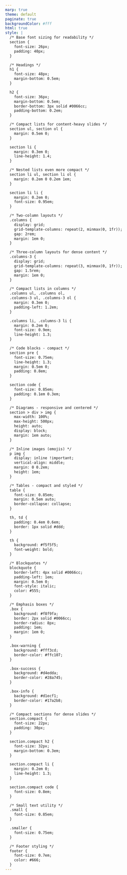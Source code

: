 ```yaml
---
marp: true
theme: default
paginate: true
backgroundColor: #fff
html: true
style: |
  /* Base font sizing for readability */
  section {
    font-size: 26px;
    padding: 40px;
  }

  /* Headings */
  h1 {
    font-size: 48px;
    margin-bottom: 0.5em;
  }

  h2 {
    font-size: 36px;
    margin-bottom: 0.5em;
    border-bottom: 3px solid #0066cc;
    padding-bottom: 0.2em;
  }

  /* Compact lists for content-heavy slides */
  section ul, section ol {
    margin: 0.5em 0;
  }

  section li {
    margin: 0.3em 0;
    line-height: 1.4;
  }

  /* Nested lists even more compact */
  section li ul, section li ol {
    margin: 0.2em 0 0.2em 1em;
  }

  section li li {
    margin: 0.2em 0;
    font-size: 0.95em;
  }

  /* Two-column layouts */
  .columns {
    display: grid;
    grid-template-columns: repeat(2, minmax(0, 1fr));
    gap: 2rem;
    margin: 1em 0;
  }

  /* Three-column layouts for dense content */
  .columns-3 {
    display: grid;
    grid-template-columns: repeat(3, minmax(0, 1fr));
    gap: 1.5rem;
    margin: 1em 0;
  }

  /* Compact lists in columns */
  .columns ul, .columns ol,
  .columns-3 ul, .columns-3 ol {
    margin: 0.3em 0;
    padding-left: 1.2em;
  }

  .columns li, .columns-3 li {
    margin: 0.2em 0;
    font-size: 0.9em;
    line-height: 1.3;
  }

  /* Code blocks - compact */
  section pre {
    font-size: 0.75em;
    line-height: 1.3;
    margin: 0.5em 0;
    padding: 0.8em;
  }

  section code {
    font-size: 0.85em;
    padding: 0.1em 0.3em;
  }

  /* Diagrams - responsive and centered */
  section > div > img {
    max-width: 100%;
    max-height: 500px;
    height: auto;
    display: block;
    margin: 1em auto;
  }

  /* Inline images (emojis) */
  p img {
    display: inline !important;
    vertical-align: middle;
    margin: 0 0.2em;
    height: 1em;
  }

  /* Tables - compact and styled */
  table {
    font-size: 0.85em;
    margin: 0.5em auto;
    border-collapse: collapse;
  }

  th, td {
    padding: 0.4em 0.6em;
    border: 1px solid #ddd;
  }

  th {
    background: #f5f5f5;
    font-weight: bold;
  }

  /* Blockquotes */
  blockquote {
    border-left: 4px solid #0066cc;
    padding-left: 1em;
    margin: 0.5em 0;
    font-style: italic;
    color: #555;
  }

  /* Emphasis boxes */
  .box {
    background: #f8f9fa;
    border: 2px solid #0066cc;
    border-radius: 8px;
    padding: 1em;
    margin: 1em 0;
  }

  .box-warning {
    background: #fff3cd;
    border-color: #ffc107;
  }

  .box-success {
    background: #d4edda;
    border-color: #28a745;
  }

  .box-info {
    background: #d1ecf1;
    border-color: #17a2b8;
  }

  /* Compact sections for dense slides */
  section.compact {
    font-size: 22px;
    padding: 30px;
  }

  section.compact h2 {
    font-size: 32px;
    margin-bottom: 0.3em;
  }

  section.compact li {
    margin: 0.2em 0;
    line-height: 1.3;
  }

  section.compact code {
    font-size: 0.8em;
  }

  /* Small text utility */
  .small {
    font-size: 0.85em;
  }

  .smaller {
    font-size: 0.75em;
  }

  /* Footer styling */
  footer {
    font-size: 0.7em;
    color: #666;
  }
---
```

